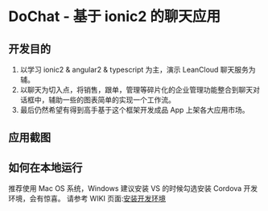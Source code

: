 # DoChat - 基于 ionic2 的聊天应用

## 开发目的

1. 以学习 ionic2 & angular2 & typescript 为主，演示 LeanCloud 聊天服务为辅。
2. 以聊天为切入点，将销售，跟单，管理等碎片化的企业管理功能整合到聊天对话框中，辅助一些的图表简单的实现一个工作流。
3. 最后仍然希望有得到高手基于这个框架开发成品 App 上架各大应用市场。

## 应用截图



## 如何在本地运行
推荐使用 Mac OS 系统，Windows 建议安装 VS 的时候勾选安装 Cordova 开发环境，会有惊喜。
请参考 WIKI 页面:[安装开发环境](https://github.com/wujun4code/DoChat/wiki/installation)
